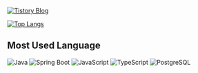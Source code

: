 [![Tistory Blog](https://img.shields.io/badge/Tistory-Blog-orange?style=flat-square&logo=tistory&logoColor=white)](https://seokjin1205.tistory.com/)

[![Top Langs](https://github-readme-stats.vercel.app/api/top-langs/?username=1rreplaceable&layout=compact)](https://github.com/anuraghazra/github-readme-stats)

## Most Used Language
![Java](https://img.shields.io/badge/Java-ED8B00?style=for-the-badge&logo=java&logoColor=white)
![Spring Boot](https://img.shields.io/badge/Spring%20Boot-6DB33F?style=for-the-badge&logo=springboot&logoColor=white)
![JavaScript](https://img.shields.io/badge/JavaScript-F7DF1E?style=for-the-badge&logo=javascript&logoColor=black)
![TypeScript](https://img.shields.io/badge/TypeScript-007ACC?style=for-the-badge&logo=typescript&logoColor=white)
![PostgreSQL](https://img.shields.io/badge/PostgreSQL-4169E1?style=for-the-badge&logo=postgresql&logoColor=white)
